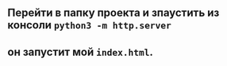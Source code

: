 ## Перейти в папку проекта и зпаустить из консоли ``python3 -m http.server``
## он запустит мой `index.html`.